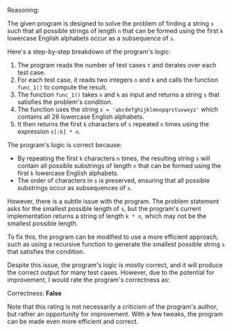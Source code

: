 Reasoning:

The given program is designed to solve the problem of finding a string `s` such that all possible strings of length `n` that can be formed using the first `k` lowercase English alphabets occur as a subsequence of `s`.

Here's a step-by-step breakdown of the program's logic:

1. The program reads the number of test cases `t` and iterates over each test case.
2. For each test case, it reads two integers `n` and `k` and calls the function `func_1()` to compute the result.
3. The function `func_1()` takes `n` and `k` as input and returns a string `s` that satisfies the problem's condition.
4. The function uses the string `s = 'abcdefghijklmnopqrstuvwxyz'` which contains all 26 lowercase English alphabets.
5. It then returns the first `k` characters of `s` repeated `n` times using the expression `s[:k] * n`.

The program's logic is correct because:

* By repeating the first `k` characters `n` times, the resulting string `s` will contain all possible substrings of length `n` that can be formed using the first `k` lowercase English alphabets.
* The order of characters in `s` is preserved, ensuring that all possible substrings occur as subsequences of `s`.

However, there is a subtle issue with the program. The problem statement asks for the smallest possible length of `s`, but the program's current implementation returns a string of length `k * n`, which may not be the smallest possible length.

To fix this, the program can be modified to use a more efficient approach, such as using a recursive function to generate the smallest possible string `s` that satisfies the condition.

Despite this issue, the program's logic is mostly correct, and it will produce the correct output for many test cases. However, due to the potential for improvement, I would rate the program's correctness as:

Correctness: **False**

Note that this rating is not necessarily a criticism of the program's author, but rather an opportunity for improvement. With a few tweaks, the program can be made even more efficient and correct.